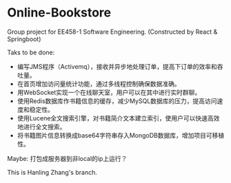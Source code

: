 # Online-Bookstore
Group project for EE458-1 Software Engineering. (Constructed by React & Springboot)

Taks to be done:

- 编写JMS程序（Activemq），接收并异步地处理订单，提高下订单的效率和吞吐量。
- 在首页增加访问量统计功能，通过多线程控制确保数据准确。
- 用WebSocket实现一个在线聊天室，用户可以在其中进行实时群聊。
- 使用Redis数据库作书籍信息的缓存，减少MySQL数据库的压力，提高访问速度和稳定性。
- 使用Lucene全文搜索引擎，对书籍简介文本建立索引，使用户可以快速高效地进行全文搜索。
- 将书籍图片信息转换成base64字符串存入MongoDB数据库，增加项目可移植性。

Maybe: 打包成服务器到非local的ip上运行？

This is Hanling Zhang's branch.


